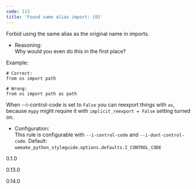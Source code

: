 ```yaml
---
code: 113
title: 'Found same alias import: {0}'
---
```


Forbid using the same alias as the original name in imports.

  - Reasoning:  
    Why would you even do this in the first place?

Example:

    # Correct:
    from os import path
    
    # Wrong:
    from os import path as path

When <span class="title-ref">--i-control-code</span> is set to `False`
you can reexport things with `as`, because `mypy` might require it with
`implicit_reexport = False` setting turned on.

  - Configuration:  
    This rule is configurable with `--i-control-code` and
    `--i-dont-control-code`. Default:
    `wemake_python_styleguide.options.defaults.I_CONTROL_CODE`

<div class="versionadded">

0.1.0

</div>

<div class="versionchanged">

0.13.0

</div>

<div class="versionchanged">

0.14.0

</div>